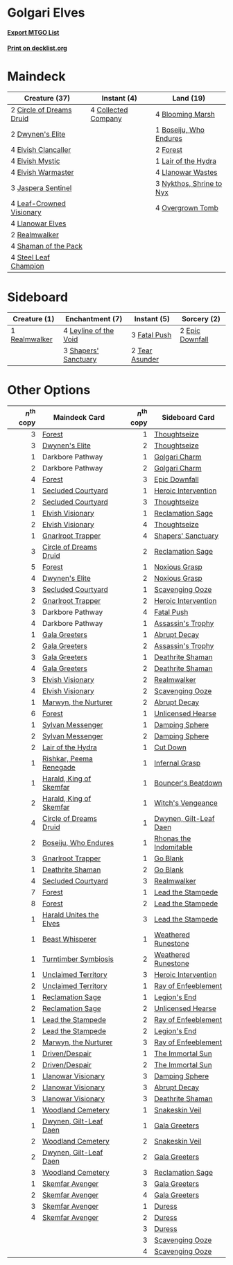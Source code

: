 # Golgari Elves

#### [Export MTGO List](../collection/Golgari%20Elves/Golgari%20Elves.txt)
#### [Print on decklist.org](http://decklist.org/?deckmain=4%09Blooming%20Marsh%0A1%09Boseiju,%20Who%20Endures%0A2%09Circle%20of%20Dreams%20Druid%0A4%09Collected%20Company%0A2%09Dwynen's%20Elite%0A4%09Elvish%20Clancaller%0A4%09Elvish%20Mystic%0A4%09Elvish%20Warmaster%0A2%09Forest%0A3%09Jaspera%20Sentinel%0A1%09Lair%20of%20the%20Hydra%0A4%09Leaf-Crowned%20Visionary%0A4%09Llanowar%20Elves%0A4%09Llanowar%20Wastes%0A3%09Nykthos,%20Shrine%20to%20Nyx%0A4%09Overgrown%20Tomb%0A2%09Realmwalker%0A4%09Shaman%20of%20the%20Pack%0A4%09Steel%20Leaf%20Champion&deckside=2%09Epic%20Downfall%0A3%09Fatal%20Push%0A4%09Leyline%20of%20the%20Void%0A1%09Realmwalker%0A3%09Shapers'%20Sanctuary%0A2%09Tear%20Asunder)
# Maindeck

|                                           Creature (37)                                           |                                         Instant (4)                                          |                                             Land (19)                                             |
|---------------------------------------------------------------------------------------------------|----------------------------------------------------------------------------------------------|---------------------------------------------------------------------------------------------------|
|2 [Circle of Dreams Druid](http://gatherer.wizards.com/Pages/Card/Details.aspx?multiverseid=527463)|4 [Collected Company](http://gatherer.wizards.com/Pages/Card/Details.aspx?multiverseid=394519)|4 [Blooming Marsh](http://gatherer.wizards.com/Pages/Card/Details.aspx?multiverseid=417816)        |
|2 [Dwynen's Elite](http://gatherer.wizards.com/Pages/Card/Details.aspx?multiverseid=442739)        |                                                                                              |1 [Boseiju, Who Endures](http://gatherer.wizards.com/Pages/Card/Details.aspx?multiverseid=548579)  |
|4 [Elvish Clancaller](http://gatherer.wizards.com/Pages/Card/Details.aspx?multiverseid=447315)     |                                                                                              |2 [Forest](http://gatherer.wizards.com/Pages/Card/Details.aspx?multiverseid=439860)                |
|4 [Elvish Mystic](http://gatherer.wizards.com/Pages/Card/Details.aspx?multiverseid=389499)         |                                                                                              |1 [Lair of the Hydra](http://gatherer.wizards.com/Pages/Card/Details.aspx?multiverseid=527546)     |
|4 [Elvish Warmaster](http://gatherer.wizards.com/Pages/Card/Details.aspx?multiverseid=503780)      |                                                                                              |4 [Llanowar Wastes](http://gatherer.wizards.com/Pages/Card/Details.aspx?multiverseid=129627)       |
|3 [Jaspera Sentinel](http://gatherer.wizards.com/Pages/Card/Details.aspx?multiverseid=503792)      |                                                                                              |3 [Nykthos, Shrine to Nyx](http://gatherer.wizards.com/Pages/Card/Details.aspx?multiverseid=373713)|
|4 [Leaf-Crowned Visionary](http://gatherer.wizards.com/Pages/Card/Details.aspx?multiverseid=574647)|                                                                                              |4 [Overgrown Tomb](http://gatherer.wizards.com/Pages/Card/Details.aspx?multiverseid=405103)        |
|4 [Llanowar Elves](http://gatherer.wizards.com/Pages/Card/Details.aspx?multiverseid=129626)        |                                                                                              |                                                                                                   |
|2 [Realmwalker](http://gatherer.wizards.com/Pages/Card/Details.aspx?multiverseid=503804)           |                                                                                              |                                                                                                   |
|4 [Shaman of the Pack](http://gatherer.wizards.com/Pages/Card/Details.aspx?multiverseid=413747)    |                                                                                              |                                                                                                   |
|4 [Steel Leaf Champion](http://gatherer.wizards.com/Pages/Card/Details.aspx?multiverseid=443070)   |                                                                                              |                                                                                                   |


# Sideboard

|                                      Creature (1)                                      |                                        Enchantment (7)                                         |                                       Instant (5)                                       |                                       Sorcery (2)                                        |
|----------------------------------------------------------------------------------------|------------------------------------------------------------------------------------------------|-----------------------------------------------------------------------------------------|------------------------------------------------------------------------------------------|
|1 [Realmwalker](http://gatherer.wizards.com/Pages/Card/Details.aspx?multiverseid=503804)|4 [Leyline of the Void](http://gatherer.wizards.com/Pages/Card/Details.aspx?multiverseid=107682)|3 [Fatal Push](http://gatherer.wizards.com/Pages/Card/Details.aspx?multiverseid=423724)  |2 [Epic Downfall](http://gatherer.wizards.com/Pages/Card/Details.aspx?multiverseid=473047)|
|                                                                                        |3 [Shapers' Sanctuary](http://gatherer.wizards.com/Pages/Card/Details.aspx?multiverseid=435362) |2 [Tear Asunder](http://gatherer.wizards.com/Pages/Card/Details.aspx?multiverseid=574663)|                                                                                          |


# Other Options

|*n*<sup>th</sup> copy|                                          Maindeck Card                                           |*n*<sup>th</sup> copy|                                         Sideboard Card                                          |
|--------------------:|--------------------------------------------------------------------------------------------------|--------------------:|-------------------------------------------------------------------------------------------------|
|                    3|[Forest](http://gatherer.wizards.com/Pages/Card/Details.aspx?multiverseid=439860)                 |                    1|[Thoughtseize](http://gatherer.wizards.com/Pages/Card/Details.aspx?multiverseid=438676)          |
|                    3|[Dwynen's Elite](http://gatherer.wizards.com/Pages/Card/Details.aspx?multiverseid=442739)         |                    2|[Thoughtseize](http://gatherer.wizards.com/Pages/Card/Details.aspx?multiverseid=438676)          |
|                    1|Darkbore Pathway                                                                                  |                    1|[Golgari Charm](http://gatherer.wizards.com/Pages/Card/Details.aspx?multiverseid=405245)         |
|                    2|Darkbore Pathway                                                                                  |                    2|[Golgari Charm](http://gatherer.wizards.com/Pages/Card/Details.aspx?multiverseid=405245)         |
|                    4|[Forest](http://gatherer.wizards.com/Pages/Card/Details.aspx?multiverseid=439860)                 |                    3|[Epic Downfall](http://gatherer.wizards.com/Pages/Card/Details.aspx?multiverseid=473047)         |
|                    1|[Secluded Courtyard](http://gatherer.wizards.com/Pages/Card/Details.aspx?multiverseid=548588)     |                    1|[Heroic Intervention](http://gatherer.wizards.com/Pages/Card/Details.aspx?multiverseid=423776)   |
|                    2|[Secluded Courtyard](http://gatherer.wizards.com/Pages/Card/Details.aspx?multiverseid=548588)     |                    3|[Thoughtseize](http://gatherer.wizards.com/Pages/Card/Details.aspx?multiverseid=438676)          |
|                    1|[Elvish Visionary](http://gatherer.wizards.com/Pages/Card/Details.aspx?multiverseid=175124)       |                    1|[Reclamation Sage](http://gatherer.wizards.com/Pages/Card/Details.aspx?multiverseid=389651)      |
|                    2|[Elvish Visionary](http://gatherer.wizards.com/Pages/Card/Details.aspx?multiverseid=175124)       |                    4|[Thoughtseize](http://gatherer.wizards.com/Pages/Card/Details.aspx?multiverseid=438676)          |
|                    1|[Gnarlroot Trapper](http://gatherer.wizards.com/Pages/Card/Details.aspx?multiverseid=398413)      |                    4|[Shapers' Sanctuary](http://gatherer.wizards.com/Pages/Card/Details.aspx?multiverseid=435362)    |
|                    3|[Circle of Dreams Druid](http://gatherer.wizards.com/Pages/Card/Details.aspx?multiverseid=527463) |                    2|[Reclamation Sage](http://gatherer.wizards.com/Pages/Card/Details.aspx?multiverseid=389651)      |
|                    5|[Forest](http://gatherer.wizards.com/Pages/Card/Details.aspx?multiverseid=439860)                 |                    1|[Noxious Grasp](http://gatherer.wizards.com/Pages/Card/Details.aspx?multiverseid=466864)         |
|                    4|[Dwynen's Elite](http://gatherer.wizards.com/Pages/Card/Details.aspx?multiverseid=442739)         |                    2|[Noxious Grasp](http://gatherer.wizards.com/Pages/Card/Details.aspx?multiverseid=466864)         |
|                    3|[Secluded Courtyard](http://gatherer.wizards.com/Pages/Card/Details.aspx?multiverseid=548588)     |                    1|[Scavenging Ooze](http://gatherer.wizards.com/Pages/Card/Details.aspx?multiverseid=420783)       |
|                    2|[Gnarlroot Trapper](http://gatherer.wizards.com/Pages/Card/Details.aspx?multiverseid=398413)      |                    2|[Heroic Intervention](http://gatherer.wizards.com/Pages/Card/Details.aspx?multiverseid=423776)   |
|                    3|Darkbore Pathway                                                                                  |                    4|[Fatal Push](http://gatherer.wizards.com/Pages/Card/Details.aspx?multiverseid=423724)            |
|                    4|Darkbore Pathway                                                                                  |                    1|[Assassin's Trophy](http://gatherer.wizards.com/Pages/Card/Details.aspx?multiverseid=452902)     |
|                    1|[Gala Greeters](http://gatherer.wizards.com/Pages/Card/Details.aspx?multiverseid=555349)          |                    1|[Abrupt Decay](http://gatherer.wizards.com/Pages/Card/Details.aspx?multiverseid=456061)          |
|                    2|[Gala Greeters](http://gatherer.wizards.com/Pages/Card/Details.aspx?multiverseid=555349)          |                    2|[Assassin's Trophy](http://gatherer.wizards.com/Pages/Card/Details.aspx?multiverseid=452902)     |
|                    3|[Gala Greeters](http://gatherer.wizards.com/Pages/Card/Details.aspx?multiverseid=555349)          |                    1|[Deathrite Shaman](http://gatherer.wizards.com/Pages/Card/Details.aspx?multiverseid=413757)      |
|                    4|[Gala Greeters](http://gatherer.wizards.com/Pages/Card/Details.aspx?multiverseid=555349)          |                    2|[Deathrite Shaman](http://gatherer.wizards.com/Pages/Card/Details.aspx?multiverseid=413757)      |
|                    3|[Elvish Visionary](http://gatherer.wizards.com/Pages/Card/Details.aspx?multiverseid=175124)       |                    2|[Realmwalker](http://gatherer.wizards.com/Pages/Card/Details.aspx?multiverseid=503804)           |
|                    4|[Elvish Visionary](http://gatherer.wizards.com/Pages/Card/Details.aspx?multiverseid=175124)       |                    2|[Scavenging Ooze](http://gatherer.wizards.com/Pages/Card/Details.aspx?multiverseid=420783)       |
|                    1|[Marwyn, the Nurturer](http://gatherer.wizards.com/Pages/Card/Details.aspx?multiverseid=443060)   |                    2|[Abrupt Decay](http://gatherer.wizards.com/Pages/Card/Details.aspx?multiverseid=456061)          |
|                    6|[Forest](http://gatherer.wizards.com/Pages/Card/Details.aspx?multiverseid=439860)                 |                    1|[Unlicensed Hearse](http://gatherer.wizards.com/Pages/Card/Details.aspx?multiverseid=555447)     |
|                    1|[Sylvan Messenger](http://gatherer.wizards.com/Pages/Card/Details.aspx?multiverseid=27666)        |                    1|[Damping Sphere](http://gatherer.wizards.com/Pages/Card/Details.aspx?multiverseid=443101)        |
|                    2|[Sylvan Messenger](http://gatherer.wizards.com/Pages/Card/Details.aspx?multiverseid=27666)        |                    2|[Damping Sphere](http://gatherer.wizards.com/Pages/Card/Details.aspx?multiverseid=443101)        |
|                    2|[Lair of the Hydra](http://gatherer.wizards.com/Pages/Card/Details.aspx?multiverseid=527546)      |                    1|[Cut Down](http://gatherer.wizards.com/Pages/Card/Details.aspx?multiverseid=574569)              |
|                    1|[Rishkar, Peema Renegade](http://gatherer.wizards.com/Pages/Card/Details.aspx?multiverseid=423789)|                    1|[Infernal Grasp](http://gatherer.wizards.com/Pages/Card/Details.aspx?multiverseid=534880)        |
|                    1|[Harald, King of Skemfar](http://gatherer.wizards.com/Pages/Card/Details.aspx?multiverseid=503828)|                    1|[Bouncer's Beatdown](http://gatherer.wizards.com/Pages/Card/Details.aspx?multiverseid=555336)    |
|                    2|[Harald, King of Skemfar](http://gatherer.wizards.com/Pages/Card/Details.aspx?multiverseid=503828)|                    1|[Witch's Vengeance](http://gatherer.wizards.com/Pages/Card/Details.aspx?multiverseid=473073)     |
|                    4|[Circle of Dreams Druid](http://gatherer.wizards.com/Pages/Card/Details.aspx?multiverseid=527463) |                    1|[Dwynen, Gilt-Leaf Daen](http://gatherer.wizards.com/Pages/Card/Details.aspx?multiverseid=442738)|
|                    2|[Boseiju, Who Endures](http://gatherer.wizards.com/Pages/Card/Details.aspx?multiverseid=548579)   |                    1|[Rhonas the Indomitable](http://gatherer.wizards.com/Pages/Card/Details.aspx?multiverseid=426884)|
|                    3|[Gnarlroot Trapper](http://gatherer.wizards.com/Pages/Card/Details.aspx?multiverseid=398413)      |                    1|[Go Blank](http://gatherer.wizards.com/Pages/Card/Details.aspx?multiverseid=513549)              |
|                    1|[Deathrite Shaman](http://gatherer.wizards.com/Pages/Card/Details.aspx?multiverseid=413757)       |                    2|[Go Blank](http://gatherer.wizards.com/Pages/Card/Details.aspx?multiverseid=513549)              |
|                    4|[Secluded Courtyard](http://gatherer.wizards.com/Pages/Card/Details.aspx?multiverseid=548588)     |                    3|[Realmwalker](http://gatherer.wizards.com/Pages/Card/Details.aspx?multiverseid=503804)           |
|                    7|[Forest](http://gatherer.wizards.com/Pages/Card/Details.aspx?multiverseid=439860)                 |                    1|[Lead the Stampede](http://gatherer.wizards.com/Pages/Card/Details.aspx?multiverseid=382295)     |
|                    8|[Forest](http://gatherer.wizards.com/Pages/Card/Details.aspx?multiverseid=439860)                 |                    2|[Lead the Stampede](http://gatherer.wizards.com/Pages/Card/Details.aspx?multiverseid=382295)     |
|                    1|[Harald Unites the Elves](http://gatherer.wizards.com/Pages/Card/Details.aspx?multiverseid=503829)|                    3|[Lead the Stampede](http://gatherer.wizards.com/Pages/Card/Details.aspx?multiverseid=382295)     |
|                    1|[Beast Whisperer](http://gatherer.wizards.com/Pages/Card/Details.aspx?multiverseid=452873)        |                    1|[Weathered Runestone](http://gatherer.wizards.com/Pages/Card/Details.aspx?multiverseid=503863)   |
|                    1|[Turntimber Symbiosis](http://gatherer.wizards.com/Pages/Card/Details.aspx?multiverseid=491864)   |                    2|[Weathered Runestone](http://gatherer.wizards.com/Pages/Card/Details.aspx?multiverseid=503863)   |
|                    1|[Unclaimed Territory](http://gatherer.wizards.com/Pages/Card/Details.aspx?multiverseid=435419)    |                    3|[Heroic Intervention](http://gatherer.wizards.com/Pages/Card/Details.aspx?multiverseid=423776)   |
|                    2|[Unclaimed Territory](http://gatherer.wizards.com/Pages/Card/Details.aspx?multiverseid=435419)    |                    1|[Ray of Enfeeblement](http://gatherer.wizards.com/Pages/Card/Details.aspx?multiverseid=527403)   |
|                    1|[Reclamation Sage](http://gatherer.wizards.com/Pages/Card/Details.aspx?multiverseid=389651)       |                    1|[Legion's End](http://gatherer.wizards.com/Pages/Card/Details.aspx?multiverseid=466860)          |
|                    2|[Reclamation Sage](http://gatherer.wizards.com/Pages/Card/Details.aspx?multiverseid=389651)       |                    2|[Unlicensed Hearse](http://gatherer.wizards.com/Pages/Card/Details.aspx?multiverseid=555447)     |
|                    1|[Lead the Stampede](http://gatherer.wizards.com/Pages/Card/Details.aspx?multiverseid=382295)      |                    2|[Ray of Enfeeblement](http://gatherer.wizards.com/Pages/Card/Details.aspx?multiverseid=527403)   |
|                    2|[Lead the Stampede](http://gatherer.wizards.com/Pages/Card/Details.aspx?multiverseid=382295)      |                    2|[Legion's End](http://gatherer.wizards.com/Pages/Card/Details.aspx?multiverseid=466860)          |
|                    2|[Marwyn, the Nurturer](http://gatherer.wizards.com/Pages/Card/Details.aspx?multiverseid=443060)   |                    3|[Ray of Enfeeblement](http://gatherer.wizards.com/Pages/Card/Details.aspx?multiverseid=527403)   |
|                    1|[Driven/Despair](http://gatherer.wizards.com/Pages/Card/Details.aspx?multiverseid=430846)         |                    1|[The Immortal Sun](http://gatherer.wizards.com/Pages/Card/Details.aspx?multiverseid=439844)      |
|                    2|[Driven/Despair](http://gatherer.wizards.com/Pages/Card/Details.aspx?multiverseid=430846)         |                    2|[The Immortal Sun](http://gatherer.wizards.com/Pages/Card/Details.aspx?multiverseid=439844)      |
|                    1|[Llanowar Visionary](http://gatherer.wizards.com/Pages/Card/Details.aspx?multiverseid=485516)     |                    3|[Damping Sphere](http://gatherer.wizards.com/Pages/Card/Details.aspx?multiverseid=443101)        |
|                    2|[Llanowar Visionary](http://gatherer.wizards.com/Pages/Card/Details.aspx?multiverseid=485516)     |                    3|[Abrupt Decay](http://gatherer.wizards.com/Pages/Card/Details.aspx?multiverseid=456061)          |
|                    3|[Llanowar Visionary](http://gatherer.wizards.com/Pages/Card/Details.aspx?multiverseid=485516)     |                    3|[Deathrite Shaman](http://gatherer.wizards.com/Pages/Card/Details.aspx?multiverseid=413757)      |
|                    1|[Woodland Cemetery](http://gatherer.wizards.com/Pages/Card/Details.aspx?multiverseid=443136)      |                    1|[Snakeskin Veil](http://gatherer.wizards.com/Pages/Card/Details.aspx?multiverseid=503810)        |
|                    1|[Dwynen, Gilt-Leaf Daen](http://gatherer.wizards.com/Pages/Card/Details.aspx?multiverseid=442738) |                    1|[Gala Greeters](http://gatherer.wizards.com/Pages/Card/Details.aspx?multiverseid=555349)         |
|                    2|[Woodland Cemetery](http://gatherer.wizards.com/Pages/Card/Details.aspx?multiverseid=443136)      |                    2|[Snakeskin Veil](http://gatherer.wizards.com/Pages/Card/Details.aspx?multiverseid=503810)        |
|                    2|[Dwynen, Gilt-Leaf Daen](http://gatherer.wizards.com/Pages/Card/Details.aspx?multiverseid=442738) |                    2|[Gala Greeters](http://gatherer.wizards.com/Pages/Card/Details.aspx?multiverseid=555349)         |
|                    3|[Woodland Cemetery](http://gatherer.wizards.com/Pages/Card/Details.aspx?multiverseid=443136)      |                    3|[Reclamation Sage](http://gatherer.wizards.com/Pages/Card/Details.aspx?multiverseid=389651)      |
|                    1|[Skemfar Avenger](http://gatherer.wizards.com/Pages/Card/Details.aspx?multiverseid=503718)        |                    3|[Gala Greeters](http://gatherer.wizards.com/Pages/Card/Details.aspx?multiverseid=555349)         |
|                    2|[Skemfar Avenger](http://gatherer.wizards.com/Pages/Card/Details.aspx?multiverseid=503718)        |                    4|[Gala Greeters](http://gatherer.wizards.com/Pages/Card/Details.aspx?multiverseid=555349)         |
|                    3|[Skemfar Avenger](http://gatherer.wizards.com/Pages/Card/Details.aspx?multiverseid=503718)        |                    1|[Duress](http://gatherer.wizards.com/Pages/Card/Details.aspx?multiverseid=14557)                 |
|                    4|[Skemfar Avenger](http://gatherer.wizards.com/Pages/Card/Details.aspx?multiverseid=503718)        |                    2|[Duress](http://gatherer.wizards.com/Pages/Card/Details.aspx?multiverseid=14557)                 |
|                     |                                                                                                  |                    3|[Duress](http://gatherer.wizards.com/Pages/Card/Details.aspx?multiverseid=14557)                 |
|                     |                                                                                                  |                    3|[Scavenging Ooze](http://gatherer.wizards.com/Pages/Card/Details.aspx?multiverseid=420783)       |
|                     |                                                                                                  |                    4|[Scavenging Ooze](http://gatherer.wizards.com/Pages/Card/Details.aspx?multiverseid=420783)       |

